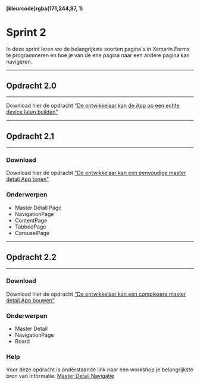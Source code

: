 #### [kleurcode]rgba(171,244,87, 1)

# Sprint 2

In deze sprint leren we de belangrijkste soorten pagina's in Xamarin.Forms te programmeren en hoe je van de ene pagina naar een andere pagina kan navigeren.

---
## Opdracht 2.0
---

Download hier de opdracht <a target="_new" href="https://elo.kw1c.nl/CMS/Studie/811%20ICT-Academie/811%20VakkenInhoud/%5BB.35%20APP%5D%20Xamarin%20%5BApp-development%5D/25187%20%C2%A0%20Applicatie-%20en%20mediaontwikkelaar/Periode%2009/Productie/02.%20Opdrachten/21-Testen%20op%20een%20fysieke%20device.pdf">"De ontwikkelaar kan de App op een echte device laten builden"</a>


---
## Opdracht 2.1
---

### Download
Download hier de opdracht <a target="_new" href='https://elo.kw1c.nl/CMS/Studie/811%20ICT-Academie/811%20VakkenInhoud/%5BB.35%20APP%5D%20Xamarin%20%5BApp-development%5D/25187%20%C2%A0%20Applicatie-%20en%20mediaontwikkelaar/Periode%2009/Productie/02.%20Opdrachten/22-Eenvoudige%20pages%20opdracht.pdf'>"De ontwikkelaar kan een eenvoudige master detail App tonen"</a>


### Onderwerpen
* Master Detail Page
* NavigationPage
* ContentPage
* TabbedPage
* CarouselPage

---
## Opdracht 2.2
---

### Download
Download hier de opdracht <a href=''>"De ontwikkelaar kan een complexere master detail App bouwen"</a>

### Onderwerpen
* Master Detail
* NavigationPage
* Board

### Help
Voor deze opdracht is onderstaande link naar een workshop je belangrijkste bron van informatie:
<a href='https://docs.microsoft.com/en-us/learn/modules/display-relationships-in-xamarin-forms-with-master-detail-navigation/' target='_new'>Master Detail Navigatie</a>


